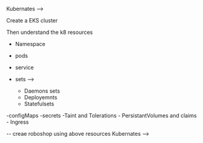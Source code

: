 Kubernates -->

Create a EKS cluster

Then understand the k8 resources
- Namespace 
- pods
- service

- sets -->
  - Daemons sets
  - Deployemnts
  - Statefulsets

 -configMaps -secrets -Taint and Tolerations - PersistantVolumes and claims - Ingress 

 -- creae roboshop using above resources
Kubernates -->
